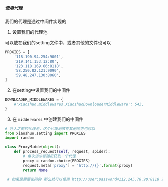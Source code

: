 ##### 使用代理

我们的代理是通过中间件实现的



1. 设置我们的代理池

可以放在我们的setting文件中，或者其他的文件也可以

```python
PROXIES = [ 
    '118.190.94.254:9001', 
    '219.141.153.12:80', 
    '123.118.169.66:8118', 
    '58.250.82.121:9090', 
    '59.48.247.130:8060', 
]
```

2. 在setting中设置我们的中间件

```python
DOWNLOADER_MIDDLEWARES = { 
    #'xiaoshuo.middlewares.XiaoshuoDownloaderMiddleware': 543, 		         'xiaoshuo.proxyMidde.ProxyMidde':100 
}
```

3. 在 `midderwares` 中创建我们的中间件

```python
# 导入之前的代理池，这个代理池放在其他地方也可以
from xiaoshuo.setting import PROXIES
import random

class ProxyMidde(object):
    def process_request(self, request, spider):
        # 每次请求都随机获取一个代理
        proxy = random.choice(PROXIES)
        request.meta['proxy'] = 'http://{}'.format(proxy)
        return None
    
 # 如果是需要密码的 那么就可以使用 http://user:password@112.245.78.90:8118 这个形式
```



